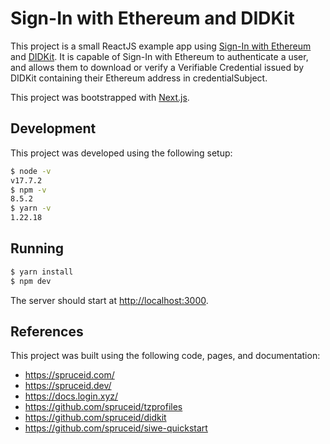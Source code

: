 # Sign-In with Ethereum and DIDKit

This project is a small ReactJS example app using [Sign-In with Ethereum](https://docs.login.xyz/) and [DIDKit](https://spruceid.dev/). It is capable of Sign-In with Ethereum to authenticate a user, and allows them to download or verify a Verifiable Credential issued by DIDKit containing their Ethereum address in credentialSubject. 

This project was bootstrapped with [Next.js](https://nextjs.org/).


## Development ##
This project was developed using the following setup:
```bash
$ node -v
v17.7.2
$ npm -v
8.5.2
$ yarn -v
1.22.18
```

## Running

```bash
$ yarn install
$ npm dev
```
The server should start at <http://localhost:3000>.

## References
This project was built using the following code, pages, and documentation:
- https://spruceid.com/
- https://spruceid.dev/ 
- https://docs.login.xyz/
- https://github.com/spruceid/tzprofiles
- https://github.com/spruceid/didkit
- https://github.com/spruceid/siwe-quickstart